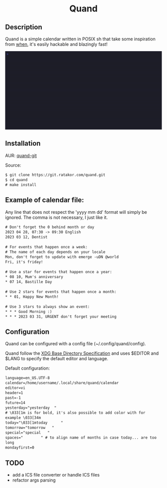 <h1 align="center">Quand</h1>

## Description
Quand is a simple calendar written in POSIX sh that take some inspiration from [when](http://www.lightandmatter.com/when/when.html), it's easily hackable and blazingly fast!

![example](/quand.gif)

## Installation
AUR: [quand-git](https://aur.archlinux.org/packages/quand-git)

Source:
```
$ git clone https://git.ratakor.com/quand.git
$ cd quand
# make install
```

## Example of calendar file:
Any line that does not respect the 'yyyy mm dd' format will simply be ignored.
The comma is not necessary, I just like it.
```
# Don't forget the 0 behind month or day
2023 04 28, 07:30 -> 09:30 English
2023 03 12, Dentist

# For events that happen once a week:
# The name of each day depends on your locale
Mon, don't forget to update with emerge -uDN @world
Fri, it's friday!

# Use a star for events that happen once a year:
* 08 10, Mum's anniversary
* 07 14, Bastille Day

# Use 2 stars for events that happen once a month:
* * 01, Happy New Month!

# Use 3 stars to always show an event:
* * * Good Morning :)
* * * 2023 03 31, URGENT don't forget your meeting
```

## Configuration
Quand can be configured with a config file (~/.config/quand/config).

Quand follow the [XDG Base Directory Specification](https://specifications.freedesktop.org/basedir-spec/basedir-spec-latest.html) and uses $EDITOR and $LANG to specify the default editor and language.

Default configuration:
```
language=en_US.UTF-8
calendar=/home/username/.local/share/quand/calendar
editor=vi
header=1
past=-1
future=14
yesterday="yesterday  "
# \033[1m is for bold, it's also possible to add color with for example \033[34m
today="\033[1mtoday      "
tomorrow="tomorrow   "
special="special   "
spaces="        " # to align name of months in case today... are too long
mondayfirst=0
```

## TODO
- add a ICS file converter or handle ICS files
- refactor args parsing
